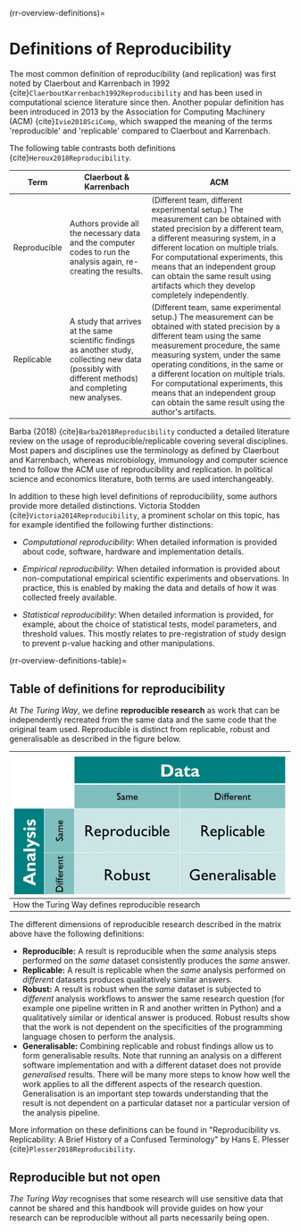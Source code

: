 (rr-overview-definitions)=
# Definitions of Reproducibility

The most common definition of reproducibility (and replication) was first noted by Claerbout and Karrenbach in 1992 {cite}`ClaerboutKarrenbach1992Reproducibility` and has been used in computational science literature since then.
Another popular definition has been introduced in 2013 by the Association for Computing Machinery (ACM) {cite}`Ivie2018SciComp`, which swapped the meaning of the terms 'reproducible' and 'replicable' compared to Claerbout and Karrenbach.

The following table contrasts both definitions {cite}`Heroux2018Reproducibility`.

| Term | Claerbout & Karrenbach | ACM |
| -----|------------------------|-----|
| Reproducible | Authors provide all the necessary data and the computer codes to run the analysis again, re-creating the results.| (Different team, different experimental setup.) The measurement can be obtained with stated precision by a different team, a different measuring system, in a different location on multiple trials. For computational experiments, this means that an independent group can obtain the same result using artifacts which they develop completely independently. |
| Replicable |  A study that arrives at the same scientific findings as another study, collecting new data (possibly with different methods) and completing new analyses. | (Different team, same experimental setup.) The measurement can be obtained with stated precision by a different team using the same measurement procedure, the same measuring system, under the same operating conditions, in the same or a different location on multiple trials. For computational experiments, this means that an independent group can obtain the same result using the author's artifacts. |

Barba (2018) {cite}`Barba2018Reproducibility` conducted a detailed literature review on the usage of reproducible/replicable covering several disciplines.
Most papers and disciplines use the terminology as defined by Claerbout and Karrenbach, whereas microbiology, immunology and computer science tend to follow the ACM use of reproducibility and replication.
In political science and economics literature, both terms are used interchangeably.

In addition to these high level definitions of reproducibility, some authors provide more detailed distinctions.
Victoria Stodden {cite}`Victoria2014Reproducibility`, a prominent scholar on this topic, has for example identified the following further distinctions:

- _Computational reproducibility_: When detailed information is provided about code, software, hardware and implementation details.

- _Empirical reproducibility_: When detailed information is provided about non-computational empirical scientific experiments and observations. In practice, this is enabled by making the data and details of how it was collected freely available.

- _Statistical reproducibility_: When detailed information is provided, for example, about the choice of statistical tests, model parameters, and threshold values. This mostly relates to pre-registration of study design to prevent p-value hacking and other manipulations.

(rr-overview-definitions-table)=
## Table of definitions for reproducibility

At _The Turing Way_, we define **reproducible research** as work that can be independently recreated from the same data and the same code that the original team used.
Reproducible is distinct from replicable, robust and generalisable as described in the figure below.

| ![Kirstie's definition of reproducible research](../../figures/ReproducibleMatrix.jpg) |
| -------------------------------------------------------------------------------------------------------- |
|  How the Turing Way defines reproducible research  |

The different dimensions of reproducible research described in the matrix above have the following definitions:

- **Reproducible:** A result is reproducible when the _same_ analysis steps performed on the _same_ dataset consistently produces the _same_ answer.
- **Replicable:** A result is replicable when the _same_ analysis performed on _different_ datasets produces qualitatively similar answers.
- **Robust:** A result is robust when the _same_ dataset is subjected to _different_ analysis workflows to answer the same research question (for example one pipeline written in R and another written in Python) and a qualitatively similar or identical answer is produced.
  Robust results show that the work is not dependent on the specificities of the programming language chosen to perform the analysis.
- **Generalisable:** Combining replicable and robust findings allow us to form generalisable results.
  Note that running an analysis on a different software implementation and with a different dataset does not provide _generalised_ results.
  There will be many more steps to know how well the work applies to all the different aspects of the research question.
  Generalisation is an important step towards understanding that the result is not dependent on a particular dataset nor a particular version of the analysis pipeline.

More information on these definitions can be found in "Reproducibility vs. Replicability: A Brief History of a Confused Terminology" by Hans E. Plesser {cite}`Plesser2018Reproducibility`.

## Reproducible but not open

_The Turing Way_ recognises that some research will use sensitive data that cannot be shared and this handbook will provide guides on how your research can be reproducible without all parts necessarily being open.
